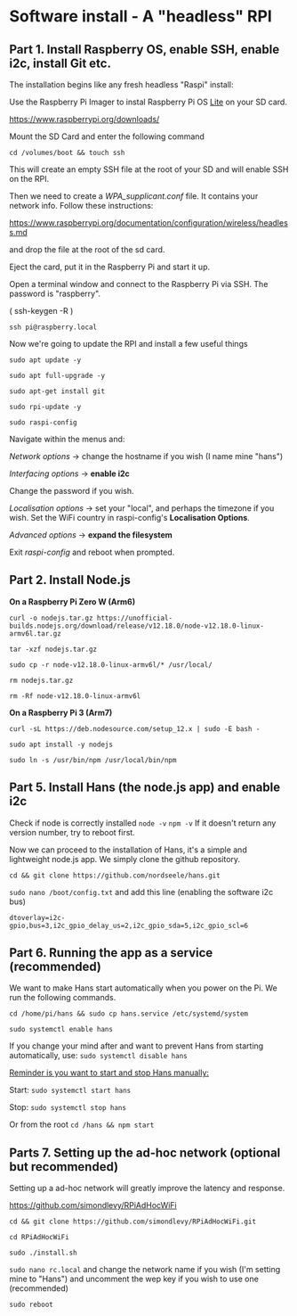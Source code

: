 
# Software install - A "headless" RPI


## Part 1. Install Raspberry OS, enable SSH, enable i2c, install Git etc.

The installation begins like any fresh headless "Raspi" install: 

Use the Raspberry Pi Imager to instal Raspberry Pi OS <u>Lite</u> on your SD card. 

https://www.raspberrypi.org/downloads/

Mount the SD Card and enter the following command

```shell
cd /volumes/boot && touch ssh
```

This will create an empty SSH file at the root of your SD and will enable SSH on the RPI.

Then we need to create a *WPA_supplicant.conf* file. It contains your network info. Follow these instructions: 

https://www.raspberrypi.org/documentation/configuration/wireless/headless.md

and drop the file at the root of the sd card. 

Eject the card, put it in the Raspberry Pi and start it up.

Open a terminal window and connect to the Raspberry Pi via SSH. The password is "raspberry".

( ssh-keygen -R )

```shell
ssh pi@raspberry.local
```

Now we're going to update the RPI and install a few useful things

```shell
sudo apt update -y

sudo apt full-upgrade -y

sudo apt-get install git

sudo rpi-update -y
```

```shell
sudo raspi-config 
```

Navigate within the menus and:

*Network options* -> change the hostname if you wish (I name mine "hans") 

*Interfacing options*  -> **enable i2c**

Change the password if you wish. 

*Localisation options* -> set your "local", and perhaps the timezone if you wish. Set the WiFi country in raspi-config's **Localisation Options**.

*Advanced options* -> **expand the filesystem**

Exit *raspi-config* and reboot when prompted. 



## Part 2. Install Node.js

**On a Raspberry Pi Zero W (Arm6)** 

```shell
curl -o nodejs.tar.gz https://unofficial-builds.nodejs.org/download/release/v12.18.0/node-v12.18.0-linux-armv6l.tar.gz

tar -xzf nodejs.tar.gz

sudo cp -r node-v12.18.0-linux-armv6l/* /usr/local/

rm nodejs.tar.gz

rm -Rf node-v12.18.0-linux-armv6l
```

**On a Raspberry Pi 3 (Arm7)**

```shell
curl -sL https://deb.nodesource.com/setup_12.x | sudo -E bash -

sudo apt install -y nodejs

sudo ln -s /usr/bin/npm /usr/local/bin/npm

```



## Part 5. Install Hans (the node.js app) and enable i2c

Check if node is correctly installed `node -v` `npm -v`  If it doesn't return any version number, try to reboot first. 

Now we can proceed to the installation of Hans, it's a simple and lightweight node.js app. We simply clone the github repository. 

```shell
cd && git clone https://github.com/nordseele/hans.git
```

`sudo nano /boot/config.txt` and add this line (enabling the software i2c bus)

```
dtoverlay=i2c-gpio,bus=3,i2c_gpio_delay_us=2,i2c_gpio_sda=5,i2c_gpio_scl=6
```



## Part 6. Running the app as a service (recommended)

We want to make Hans start automatically when you power on the Pi. We run the following commands. 

```shell
cd /home/pi/hans && sudo cp hans.service /etc/systemd/system
```

```shell
sudo systemctl enable hans
```

If you change your mind after and want to prevent Hans from starting automatically, use: `sudo systemctl disable hans` 

<u>Reminder is you want to start and stop Hans manually:</u>

Start: `sudo systemctl start hans`

Stop: `sudo systemctl stop hans`

Or from the root `cd /hans && npm start` 



## Parts 7. Setting up the ad-hoc network (optional but recommended) 

Setting up a ad-hoc network will greatly improve the latency and response. 

https://github.com/simondlevy/RPiAdHocWiFi

`cd && git clone https://github.com/simondlevy/RPiAdHocWiFi.git`

`cd RPiAdHocWiFi`

`sudo ./install.sh` 

`sudo nano rc.local`  and change the network name if you wish (I'm setting mine to "Hans") and uncomment the wep key if you wish to use one (recommended)

`sudo reboot` 
